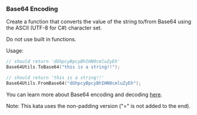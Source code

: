 ### Base64 Encoding

Create a function that converts the value of the string to/from Base64 using the ASCII (UTF-8 for C#) character set.

Do not use built in functions.

Usage:
```c
// should return 'dGhpcyBpcyBhIHN0cmluZyEh'
Base64Utils.ToBase64("this is a string!!");

// should return 'this is a string!!'
Base64Utils.FromBase64("dGhpcyBpcyBhIHN0cmluZyEh");
````
You can learn more about Base64 encoding and decoding [here](http://en.wikipedia.org/wiki/Base64).

Note: This kata uses the non-padding version ("=" is not added to the end).


